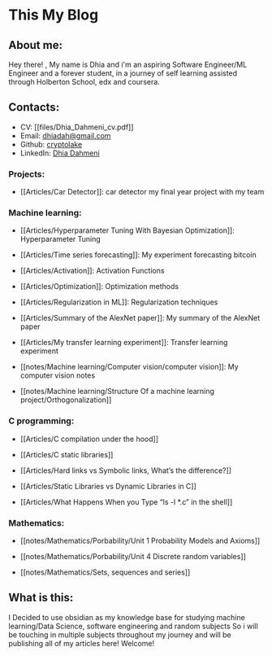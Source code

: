 # This My Blog

## About me:
Hey there! , My name is Dhia and i'm an aspiring Software Engineer/ML Engineer and a forever student, in a journey of self learning assisted through Holberton School, edx and coursera.

## Contacts:
- CV: [[files/Dhia_Dahmeni_cv.pdf]]
- Email: [dhiadah@gmail.com](https://mailto:dhiadah@gmail.com)
- Github: [cryptolake](https://github.com/cryptolake)
- LinkedIn: [Dhia Dahmeni](https://www.linkedin.com/in/dhia-dahmeni-577a42216/)

### Projects:
- [[Articles/Car Detector]]: car detector my final year project with my team

### Machine learning:

- [[Articles/Hyperparameter Tuning With Bayesian Optimization]]: Hyperparameter Tuning

- [[Articles/Time series forecasting]]: My experiment forecasting bitcoin

- [[Articles/Activation]]: Activation Functions

- [[Articles/Optimization]]: Optimization methods

- [[Articles/Regularization in ML]]: Regularization techniques

- [[Articles/Summary of the AlexNet paper]]: My summary of the AlexNet paper 

- [[Articles/My transfer learning experiment]]: Transfer learning experiment

- [[notes/Machine learning/Computer vision/computer vision]]: My computer vision notes

- [[notes/Machine learning/Structure Of a machine learning project/Orthogonalization]]

### C programming:
- [[Articles/C compilation under the hood]]

- [[Articles/C static libraries]]

- [[Articles/Hard links vs Symbolic links, What’s the difference?]]

- [[Articles/Static Libraries vs Dynamic Libraries in C]]

- [[Articles/What Happens When you Type “ls -l *.c” in the shell]]

### Mathematics:
- [[notes/Mathematics/Porbability/Unit 1 Probability Models and Axioms]]

- [[notes/Mathematics/Porbability/Unit 4 Discrete random variables]]

- [[notes/Mathematics/Sets, sequences and series]]


## What is this:
I Decided to use obsidian as my knowledge base for studying machine learning/Data Science, software engineering and random subjects So i will be touching in multiple subjects throughout my journey and will be publishing all of my articles here! Welcome!